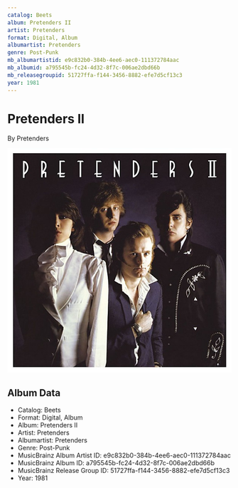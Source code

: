 ```yaml
---
catalog: Beets
album: Pretenders II
artist: Pretenders
format: Digital, Album
albumartist: Pretenders
genre: Post-Punk
mb_albumartistid: e9c832b0-384b-4ee6-aec0-111372784aac
mb_albumid: a795545b-fc24-4d32-8f7c-006ae2dbd66b
mb_releasegroupid: 51727ffa-f144-3456-8882-efe7d5cf13c3
year: 1981
---
```


# Pretenders II

By Pretenders

![](../../assets/beetscovers/Pretenders-Pretenders_II.jpg)

## Album Data

- Catalog: Beets
- Format: Digital, Album
- Album: Pretenders II
- Artist: Pretenders
- Albumartist: Pretenders
- Genre: Post-Punk
- MusicBrainz Album Artist ID: e9c832b0-384b-4ee6-aec0-111372784aac
- MusicBrainz Album ID: a795545b-fc24-4d32-8f7c-006ae2dbd66b
- MusicBrainz Release Group ID: 51727ffa-f144-3456-8882-efe7d5cf13c3
- Year: 1981


